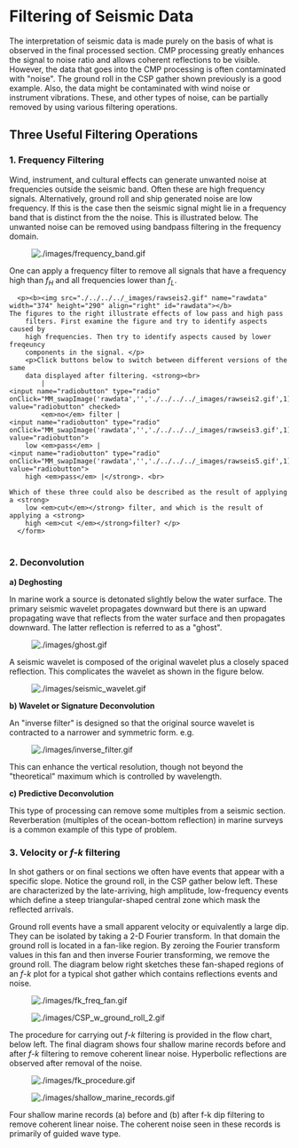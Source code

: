 # Filtering of Seismic Data

The interpretation of seismic data is made purely on the basis of what
is observed in the final processed section. CMP processing greatly
enhances the signal to noise ratio and allows coherent reflections to be
visible. However, the data that goes into the CMP processing is often
contaminated with "noise". The ground roll in the CSP gather shown
previously is a good example. Also, the data might be contaminated with
wind noise or instrument vibrations. These, and other types of noise,
can be partially removed by using various filtering operations.

## Three Useful Filtering Operations

### 1. Frequency Filtering

Wind, instrument, and cultural effects can generate unwanted noise at
frequencies outside the seismic band. Often these are high frequency
signals. Alternatively, ground roll and ship generated noise are low
frequency. If this is the case then the seismic signal might lie in a
frequency band that is distinct from the the noise. This is illustrated
below. The unwanted noise can be removed using bandpass filtering in the
frequency domain.

<figure class="align-center">
<img src="./images/frequency_band.gif"
alt="./images/frequency_band.gif" />
</figure>

One can apply a frequency filter to remove all signals that have a
frequency high than *f*<sub>*H*</sub> and all frequencies lower than
*f*<sub>*L*</sub>.

<script language="JavaScript" type="text/JavaScript">
<!--
function MM_preloadImages() { //v3.0
  var d=document; if(d.images){ if(!d.MM_p) d.MM_p=new Array();
    var i,j=d.MM_p.length,a=MM_preloadImages.arguments; for(i=0; i<a.length; i++)
    if (a[i].indexOf("#")!=0){ d.MM_p[j]=new Image; d.MM_p[j++].src=a[i];}}
}

function MM_swapImgRestore() { //v3.0
  var i,x,a=document.MM_sr; for(i=0;a&&i<a.length&&(x=a[i])&&x.oSrc;i++) x.src=x.oSrc;
}

function MM_findObj(n, d) { //v4.01
  var p,i,x;  if(!d) d=document; if((p=n.indexOf("?"))>0&&parent.frames.length) {
    d=parent.frames[n.substring(p+1)].document; n=n.substring(0,p);}
  if(!(x=d[n])&&d.all) x=d.all[n]; for (i=0;!x&&i<d.forms.length;i++) x=d.forms[i][n];
  for(i=0;!x&&d.layers&&i<d.layers.length;i++) x=MM_findObj(n,d.layers[i].document);
  if(!x && d.getElementById) x=d.getElementById(n); return x;
}

function MM_swapImage() { //v3.0
  var i,j=0,x,a=MM_swapImage.arguments; document.MM_sr=new Array; for(i=0;i<(a.length-2);i+=3)
   if ((x=MM_findObj(a[i]))!=null){document.MM_sr[j++]=x; if(!x.oSrc) x.oSrc=x.src; x.src=a[i+2];}
}

MM_preloadImages('./../../../_images/rawseis2.gif','./../../../_images/rawseis3.gif','./../../../_images/rawseis5.gif')

</script>

<table width="99%" border="0" align="center" cellpadding="0" cellspacing="0">
  <tr>

      <p><b><img src="./../../../_images/rawseis2.gif" name="rawdata" width="374" height="290" align="right" id="rawdata"></b>
    The figures to the right illustrate effects of low pass and high pass 
		filters. First examine the figure and try to identify aspects caused by 
		high frequencies. Then try to identify aspects caused by lower freqeuncy 
		components in the signal. </p>
        <p>Click buttons below to switch between different versions of the same 
		data displayed after filtering. <strong><br>
            |
    <input name="radiobutton" type="radio" onClick="MM_swapImage('rawdata','','./../../../_images/rawseis2.gif',1)" value="radiobutton" checked>
            <em>no</em> filter | 
    <input name="radiobutton" type="radio" onClick="MM_swapImage('rawdata','','./../../../_images/rawseis3.gif',1)" value="radiobutton">
    	low <em>pass</em> |
    <input name="radiobutton" type="radio" onClick="MM_swapImage('rawdata','','./../../../_images/rawseis5.gif',1)" value="radiobutton">
    	high <em>pass</em> |</strong>. <br>

    Which of these three could also be described as the result of applying a <strong>
		low <em>cut</em></strong> filter, and which is the result of applying a <strong>
		high <em>cut </em></strong>filter? </p>
      </form>

  </tr>
</table>

### 2. Deconvolution

**a) Deghosting**

In marine work a source is detonated slightly below the water surface.
The primary seismic wavelet propagates downward but there is an upward
propagating wave that reflects from the water surface and then
propagates downward. The latter reflection is referred to as a "ghost".

<figure class="align-right">
<img src="./images/ghost.gif" alt="./images/ghost.gif" />
</figure>

A seismic wavelet is composed of the original wavelet plus a closely
spaced reflection. This complicates the wavelet as shown in the figure
below.

<figure class="align-center">
<img src="./images/seismic_wavelet.gif"
alt="./images/seismic_wavelet.gif" />
</figure>

**b) Wavelet or Signature Deconvolution**

An "inverse filter" is designed so that the original source wavelet is
contracted to a narrower and symmetric form. e.g.

<figure class="align-center">
<img src="./images/inverse_filter.gif"
alt="./images/inverse_filter.gif" />
</figure>

This can enhance the vertical resolution, though not beyond the
"theoretical" maximum which is controlled by wavelength.

**c) Predictive Deconvolution**

This type of processing can remove some multiples from a seismic
section. Reverberation (multiples of the ocean-bottom reflection) in
marine surveys is a common example of this type of problem.

### 3. Velocity or *f*-*k* filtering

In shot gathers or on final sections we often have events that appear
with a specific slope. Notice the ground roll, in the CSP gather below
left. These are characterized by the late-arriving, high amplitude,
low-frequency events which define a steep triangular-shaped central zone
which mask the reflected arrivals.

Ground roll events have a small apparent velocity or equivalently a
large dip. They can be isolated by taking a 2-D Fourier transform. In
that domain the ground roll is located in a fan-like region. By zeroing
the Fourier transform values in this fan and then inverse Fourier
transforming, we remove the ground roll. The diagram below right
sketches these fan-shaped regions of an *f*-*k* plot for a typical shot
gather which contains reflections events and noise.

<figure class="align-left">
<img src="./images/fk_freq_fan.gif" alt="./images/fk_freq_fan.gif" />
</figure>

<figure class="center align-left">
<img src="./images/CSP_w_ground_roll_2.gif"
alt="./images/CSP_w_ground_roll_2.gif" />
</figure>

The procedure for carrying out *f*-*k* filtering is provided in the flow
chart, below left. The final diagram shows four shallow marine records
before and after *f*-*k* filtering to remove coherent linear noise.
Hyperbolic reflections are observed after removal of the noise.

<figure class="align-left">
<img src="./images/fk_procedure.gif" alt="./images/fk_procedure.gif" />
</figure>

<figure class="center align-left">
<img src="./images/shallow_marine_records.gif"
alt="./images/shallow_marine_records.gif" />
</figure>

Four shallow marine records (a) before and (b) after f-k dip filtering
to remove coherent linear noise. The coherent noise seen in these
records is primarily of guided wave type.
